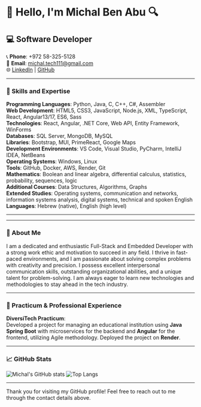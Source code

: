 # 👋 Hello, I'm Michal Ben Abu 🔍
<!-- Profile Views (Optional: Add a profile views badge here if desired) -->

## 💻 Software Developer
📞 **Phone**: +972 58-325-5128  
📧 **Email**: michal.tech111@gmail.com  
🌐 [LinkedIn](https://www.linkedin.com/in/michal-ben-abu1/) | [GitHub](https://github.com/michal55128)

---

### 🔧 Skills and Expertise
**Programming Languages**: Python, Java, C, C++, C#, Assembler  
**Web Development**: HTML5, CSS3, JavaScript, Node.js, XML, TypeScript, React, Angular13/17, ES6, Sass  
**Technologies**: React, Angular, .NET Core, Web API, Entity Framework, WinForms  
**Databases**: SQL Server, MongoDB, MySQL  
**Libraries**: Bootstrap, MUI, PrimeReact, Google Maps  
**Development Environments**: VS Code, Visual Studio, PyCharm, IntelliJ IDEA, NetBeans  
**Operating Systems**: Windows, Linux  
**Tools**: GitHub, Docker, AWS, Render, Git  
**Mathematics**: Boolean and linear algebra, differential calculus, statistics, probability, sequences, logic  
**Additional Courses**: Data Structures, Algorithms, Graphs  
**Extended Studies**: Operating systems, communication and networks, information systems analysis, digital systems, technical and spoken English  
**Languages**: Hebrew (native), English (high level)

---
--- 

### 🌟 About Me
I am a dedicated and enthusiastic Full-Stack and Embedded Developer with a strong work ethic and motivation to succeed in any field. I thrive in fast-paced environments, and I am passionate about solving complex problems with creativity and precision. I possess excellent interpersonal communication skills, outstanding organizational abilities, and a unique talent for problem-solving. I am always eager to learn new technologies and methodologies to stay ahead in the tech industry.

---

### 🚀 Practicum & Professional Experience
**DiversiTech Practicum**:  
Developed a project for managing an educational institution using **Java Spring Boot** with microservices for the backend and **Angular** for the frontend, utilizing Agile methodology. Deployed the project on **Render**.


---

### 📈 GitHub Stats
![Michal's GitHub stats](https://github-readme-stats.vercel.app/api?username=michal55128&show_icons=true&theme=radical)
![Top Langs](https://github-readme-stats.vercel.app/api/top-langs/?username=michal55128&layout=compact&theme=radical)


---

Thank you for visiting my GitHub profile! Feel free to reach out to me through the contact details above.
